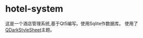 # hotel-system
这是一个酒店管理系统,基于Qt5编写。使用Sqlite作数据库。
使用了[QDarkStyleSheet](https://github.com/ColinDuquesnoy/QDarkStyleSheet)主题。
